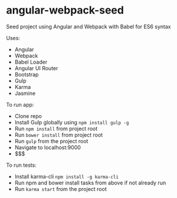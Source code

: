 angular-webpack-seed
=======================

Seed project using Angular and Webpack with Babel for ES6 syntax

Uses:

* Angular
* Webpack
* Babel Loader
* Angular UI Router
* Bootstrap
* Gulp
* Karma
* Jasmine


To run app:

* Clone repo
* Install Gulp globally using `npm install gulp -g`
* Run `npm install` from project root
* Run `bower install` from project root
* Run `gulp` from the project root
* Navigate to localhost:9000
* $$$

To run tests:

* Install karma-cli `npm install -g karma-cli`
* Run npm and bower install tasks from above if not already run
* Run `karma start` from the project root




